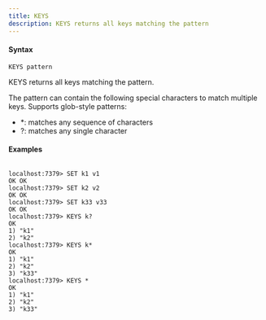 ```yaml
---
title: KEYS
description: KEYS returns all keys matching the pattern
---
```


<!-- This file is automatically generated. Any modifications made directly to this file
  may be overwritten. For more details on how this file is generated and how to use
  the related commands, refer to the documentation available in the `internal/cmd/cmd_*.go` files.
-->

#### Syntax

```
KEYS pattern
```


KEYS returns all keys matching the pattern.

The pattern can contain the following special characters to match multiple keys.
Supports glob-style patterns:
- *: matches any sequence of characters
- ?: matches any single character

#### Examples

```

localhost:7379> SET k1 v1
OK OK
localhost:7379> SET k2 v2
OK OK
localhost:7379> SET k33 v33
OK OK
localhost:7379> KEYS k?
OK
1) "k1"
2) "k2"
localhost:7379> KEYS k*
OK
1) "k1"
2) "k2"
3) "k33"
localhost:7379> KEYS *
OK
1) "k1"
2) "k2"
3) "k33"
	
```
